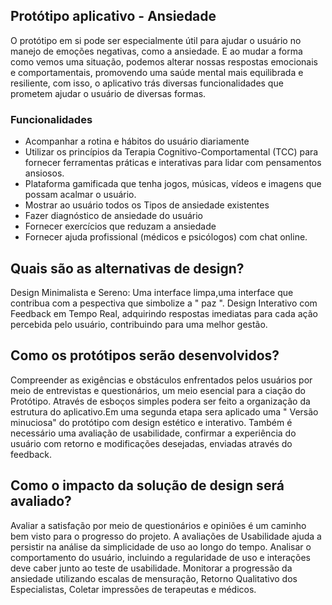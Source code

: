 ## Protótipo aplicativo - Ansiedade 
O protótipo em si pode ser especialmente útil para ajudar o usuário no manejo de emoções negativas, como a ansiedade. E ao mudar a forma como vemos uma situação, podemos alterar nossas respostas emocionais e comportamentais, promovendo uma saúde mental mais equilibrada e resiliente, com isso, o aplicativo trás diversas funcionalidades que prometem ajudar o usuário de diversas formas. 
### Funcionalidades
* Acompanhar a rotina e hábitos do usuário diariamente 
* Utilizar os princípios da Terapia Cognitivo-Comportamental (TCC) para fornecer ferramentas práticas e interativas para lidar com pensamentos ansiosos.
* Plataforma gamificada que tenha jogos, músicas, vídeos e imagens que possam acalmar o usuário.
* Mostrar ao usuário todos os Tipos de ansiedade existentes
* Fazer diagnóstico de ansiedade do usuário
* Fornecer exercícios que reduzam a ansiedade
* Fornecer ajuda profissional (médicos e psicólogos) com chat online.

## Quais são as alternativas de design?
Design Minimalista e Sereno: Uma interface limpa,uma interface que contribua com a pespectiva que simbolize a " paz ". Design Interativo com Feedback em Tempo Real, adquirindo respostas imediatas para cada ação percebida pelo usuário, contribuindo para uma melhor gestão.
## Como os protótipos serão desenvolvidos?
Compreender as exigências e obstáculos enfrentados pelos usuários por meio de entrevistas e questionários, um meio esencial para a ciação do Protótipo. Através de esboços simples podera ser feito a organização da estrutura do aplicativo.Em uma segunda etapa sera aplicado uma " Versão minuciosa" do protótipo com design estético e interativo. Também é necessário uma avaliação de usabilidade, confirmar a experiência do usuário com retorno e modificações desejadas, enviadas através do feedback.
## Como o impacto da solução de design será avaliado?
Avaliar a satisfação por meio de questionários e opiniões é um caminho bem visto para o progresso do projeto. A avaliações de Usabilidade ajuda a persistir na análise da simplicidade de uso ao longo do tempo. Analisar o comportamento do usuário, incluindo a regularidade de uso e interações deve caber junto ao teste de usabilidade. Monitorar a progressão da ansiedade utilizando escalas de mensuração, Retorno Qualitativo dos Especialistas, Coletar impressões de terapeutas e médicos.





